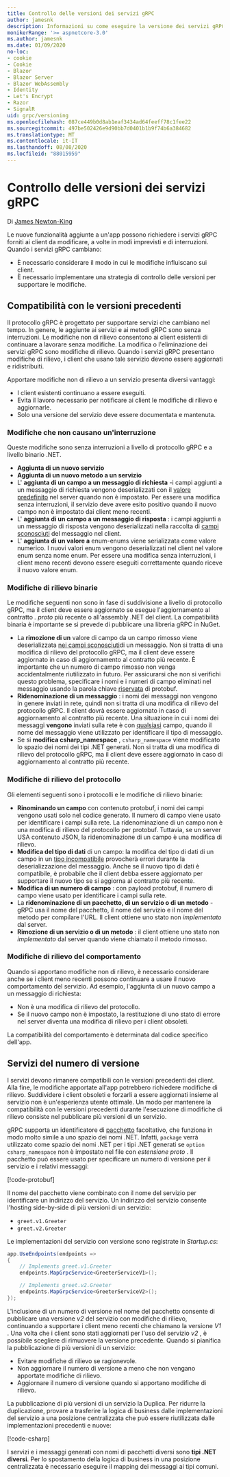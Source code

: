 ```yaml
---
title: Controllo delle versioni dei servizi gRPC
author: jamesnk
description: Informazioni su come eseguire la versione dei servizi gRPC.
monikerRange: '>= aspnetcore-3.0'
ms.author: jamesnk
ms.date: 01/09/2020
no-loc:
- cookie
- Cookie
- Blazor
- Blazor Server
- Blazor WebAssembly
- Identity
- Let's Encrypt
- Razor
- SignalR
uid: grpc/versioning
ms.openlocfilehash: 087ce449b0d8ab1eaf3434ad64feeff78c1fee22
ms.sourcegitcommit: 497be502426e9d90bb7d0401b1b9f74b6a384682
ms.translationtype: MT
ms.contentlocale: it-IT
ms.lasthandoff: 08/08/2020
ms.locfileid: "88015959"
---
```

# <a name="versioning-grpc-services"></a>Controllo delle versioni dei servizi gRPC

Di [James Newton-King](https://twitter.com/jamesnk)

Le nuove funzionalità aggiunte a un'app possono richiedere i servizi gRPC forniti ai client da modificare, a volte in modi imprevisti e di interruzioni. Quando i servizi gRPC cambiano:

* È necessario considerare il modo in cui le modifiche influiscano sui client.
* È necessario implementare una strategia di controllo delle versioni per supportare le modifiche.

## <a name="backwards-compatibility"></a>Compatibilità con le versioni precedenti

Il protocollo gRPC è progettato per supportare servizi che cambiano nel tempo. In genere, le aggiunte ai servizi e ai metodi gRPC sono senza interruzioni. Le modifiche non di rilievo consentono ai client esistenti di continuare a lavorare senza modifiche. La modifica o l'eliminazione dei servizi gRPC sono modifiche di rilievo. Quando i servizi gRPC presentano modifiche di rilievo, i client che usano tale servizio devono essere aggiornati e ridistribuiti.

Apportare modifiche non di rilievo a un servizio presenta diversi vantaggi:

* I client esistenti continuano a essere eseguiti.
* Evita il lavoro necessario per notificare ai client le modifiche di rilievo e aggiornarle.
* Solo una versione del servizio deve essere documentata e mantenuta.

### <a name="non-breaking-changes"></a>Modifiche che non causano un'interruzione

Queste modifiche sono senza interruzioni a livello di protocollo gRPC e a livello binario .NET.

* **Aggiunta di un nuovo servizio**
* **Aggiunta di un nuovo metodo a un servizio**
* L' **aggiunta di un campo a un messaggio di richiesta** -i campi aggiunti a un messaggio di richiesta vengono deserializzati con il [valore predefinito](https://developers.google.com/protocol-buffers/docs/proto3#default) nel server quando non è impostato. Per essere una modifica senza interruzioni, il servizio deve avere esito positivo quando il nuovo campo non è impostato dai client meno recenti.
* L' **aggiunta di un campo a un messaggio di risposta** : i campi aggiunti a un messaggio di risposta vengono deserializzati nella raccolta di [campi sconosciuti](https://developers.google.com/protocol-buffers/docs/proto3#unknowns) del messaggio nel client.
* L' **aggiunta di un valore a** enum-enums viene serializzata come valore numerico. I nuovi valori enum vengono deserializzati nel client nel valore enum senza nome enum. Per essere una modifica senza interruzioni, i client meno recenti devono essere eseguiti correttamente quando riceve il nuovo valore enum.

### <a name="binary-breaking-changes"></a>Modifiche di rilievo binarie

Le modifiche seguenti non sono in fase di suddivisione a livello di protocollo gRPC, ma il client deve essere aggiornato se esegue l'aggiornamento al contratto *. proto* più recente o all'assembly .NET del client. La compatibilità binaria è importante se si prevede di pubblicare una libreria gRPC in NuGet.

* La **rimozione di un** valore di campo da un campo rimosso viene deserializzata [nei campi sconosciuti](https://developers.google.com/protocol-buffers/docs/proto3#unknowns)di un messaggio. Non si tratta di una modifica di rilievo del protocollo gRPC, ma il client deve essere aggiornato in caso di aggiornamento al contratto più recente. È importante che un numero di campo rimosso non venga accidentalmente riutilizzato in futuro. Per assicurarsi che non si verifichi questo problema, specificare i nomi e i numeri di campo eliminati nel messaggio usando la parola chiave [riservata](https://developers.google.com/protocol-buffers/docs/proto3#reserved) di protobuf.
* **Ridenominazione di un messaggio** : i nomi dei messaggi non vengono in genere inviati in rete, quindi non si tratta di una modifica di rilievo del protocollo gRPC. Il client dovrà essere aggiornato in caso di aggiornamento al contratto più recente. Una situazione in cui i nomi dei messaggi **vengono** inviati sulla rete è con [qualsiasi](https://developers.google.com/protocol-buffers/docs/proto3#any) campo, quando il nome del messaggio viene utilizzato per identificare il tipo di messaggio.
* Se si **modifica csharp_namespace** , `csharp_namespace` viene modificato lo spazio dei nomi dei tipi .NET generati. Non si tratta di una modifica di rilievo del protocollo gRPC, ma il client deve essere aggiornato in caso di aggiornamento al contratto più recente.

### <a name="protocol-breaking-changes"></a>Modifiche di rilievo del protocollo

Gli elementi seguenti sono i protocolli e le modifiche di rilievo binarie:

* **Rinominando un campo** con contenuto protobuf, i nomi dei campi vengono usati solo nel codice generato. Il numero di campo viene usato per identificare i campi sulla rete. La ridenominazione di un campo non è una modifica di rilievo del protocollo per protobuf. Tuttavia, se un server USA contenuto JSON, la ridenominazione di un campo è una modifica di rilievo.
* **Modifica del tipo di dati** di un campo: la modifica del tipo di dati di un campo in un [tipo incompatibile](https://developers.google.com/protocol-buffers/docs/proto3#updating) provocherà errori durante la deserializzazione del messaggio. Anche se il nuovo tipo di dati è compatibile, è probabile che il client debba essere aggiornato per supportare il nuovo tipo se si aggiorna al contratto più recente.
* **Modifica di un numero di campo** : con payload protobuf, il numero di campo viene usato per identificare i campi sulla rete.
* La **ridenominazione di un pacchetto, di un servizio o di un metodo** -gRPC usa il nome del pacchetto, il nome del servizio e il nome del metodo per compilare l'URL. Il client ottiene uno stato non *implementato* dal server.
* **Rimozione di un servizio o di un metodo** : il client ottiene uno stato non *implementato* dal server quando viene chiamato il metodo rimosso.

### <a name="behavior-breaking-changes"></a>Modifiche di rilievo del comportamento

Quando si apportano modifiche non di rilievo, è necessario considerare anche se i client meno recenti possono continuare a usare il nuovo comportamento del servizio. Ad esempio, l'aggiunta di un nuovo campo a un messaggio di richiesta:

* Non è una modifica di rilievo del protocollo.
* Se il nuovo campo non è impostato, la restituzione di uno stato di errore nel server diventa una modifica di rilievo per i client obsoleti.

La compatibilità del comportamento è determinata dal codice specifico dell'app.

## <a name="version-number-services"></a>Servizi del numero di versione

I servizi devono rimanere compatibili con le versioni precedenti dei client. Alla fine, le modifiche apportate all'app potrebbero richiedere modifiche di rilievo. Suddividere i client obsoleti e forzarli a essere aggiornati insieme al servizio non è un'esperienza utente ottimale. Un modo per mantenere la compatibilità con le versioni precedenti durante l'esecuzione di modifiche di rilievo consiste nel pubblicare più versioni di un servizio.

gRPC supporta un identificatore di [pacchetto](https://developers.google.com/protocol-buffers/docs/proto3#packages) facoltativo, che funziona in modo molto simile a uno spazio dei nomi .NET. Infatti, `package` verrà utilizzato come spazio dei nomi .NET per i tipi .NET generati se `option csharp_namespace` non è impostato nel file con *estensione proto* . Il pacchetto può essere usato per specificare un numero di versione per il servizio e i relativi messaggi:

[!code-protobuf[](versioning/sample/greet.v1.proto?highlight=3)]

Il nome del pacchetto viene combinato con il nome del servizio per identificare un indirizzo del servizio. Un indirizzo del servizio consente l'hosting side-by-side di più versioni di un servizio:

* `greet.v1.Greeter`
* `greet.v2.Greeter`

Le implementazioni del servizio con versione sono registrate in *Startup.cs*:

```csharp
app.UseEndpoints(endpoints =>
{
    // Implements greet.v1.Greeter
    endpoints.MapGrpcService<GreeterServiceV1>();

    // Implements greet.v2.Greeter
    endpoints.MapGrpcService<GreeterServiceV2>();
});
```

L'inclusione di un numero di versione nel nome del pacchetto consente di pubblicare una versione *v2* del servizio con modifiche di rilievo, continuando a supportare i client meno recenti che chiamano la versione *V1* . Una volta che i client sono stati aggiornati per l'uso del servizio *v2* , è possibile scegliere di rimuovere la versione precedente. Quando si pianifica la pubblicazione di più versioni di un servizio:

* Evitare modifiche di rilievo se ragionevole.
* Non aggiornare il numero di versione a meno che non vengano apportate modifiche di rilievo.
* Aggiornare il numero di versione quando si apportano modifiche di rilievo.

La pubblicazione di più versioni di un servizio la Duplica. Per ridurre la duplicazione, provare a trasferire la logica di business dalle implementazioni del servizio a una posizione centralizzata che può essere riutilizzata dalle implementazioni precedenti e nuove:

[!code-csharp[](versioning/sample/GreeterServiceV1.cs?highlight=10,19)]

I servizi e i messaggi generati con nomi di pacchetti diversi sono **tipi .NET diversi**. Per lo spostamento della logica di business in una posizione centralizzata è necessario eseguire il mapping dei messaggi ai tipi comuni.
